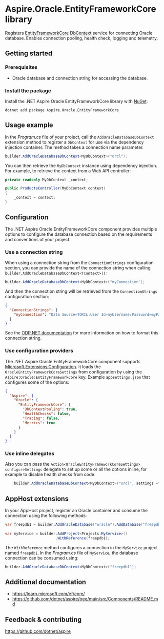 # Aspire.Oracle.EntityFrameworkCore library

Registers [EntityFrameworkCore](https://learn.microsoft.com/ef/core/) [DbContext](https://learn.microsoft.com/dotnet/api/microsoft.entityframeworkcore.dbcontext) service for connecting Oracle database. Enables connection pooling, health check, logging and telemetry.

## Getting started

### Prerequisites

- Oracle database and connection string for accessing the database.

### Install the package

Install the .NET Aspire Oracle EntityFrameworkCore library with [NuGet](https://www.nuget.org):

```dotnetcli
dotnet add package Aspire.Oracle.EntityFrameworkCore
```

## Usage example

In the _Program.cs_ file of your project, call the `AddOracleDatabaseDbContext` extension method to register a `DbContext` for use via the dependency injection container. The method takes a connection name parameter.

```csharp
builder.AddOracleDatabaseDbContext<MyDbContext>("orcl");
```

You can then retrieve the `MyDbContext` instance using dependency injection. For example, to retrieve the context from a Web API controller:

```csharp
private readonly MyDbContext _context;

public ProductsController(MyDbContext context)
{
    _context = context;
}
```

## Configuration

The .NET Aspire Oracle EntityFrameworkCore component provides multiple options to configure the database connection based on the requirements and conventions of your project.

### Use a connection string

When using a connection string from the `ConnectionStrings` configuration section, you can provide the name of the connection string when calling `builder.AddOracleDatabaseDbContext<TContext>()`:

```csharp
builder.AddOracleDatabaseDbContext<MyDbContext>("myConnection");
```

And then the connection string will be retrieved from the `ConnectionStrings` configuration section:

```json
{
  "ConnectionStrings": {
    "myConnection": "Data Source=TORCL;User Id=myUsername;Password=myPassword;"
  }
}
```

See the [ODP.NET documentation](https://www.oracle.com/database/technologies/appdev/dotnet/odp.html) for more information on how to format this connection string.

### Use configuration providers

The .NET Aspire Oracle EntityFrameworkCore component supports [Microsoft.Extensions.Configuration](https://learn.microsoft.com/dotnet/api/microsoft.extensions.configuration). It loads the `OracleEntityFrameworkCoreSettings` from configuration by using the `Aspire:Oracle:EntityFrameworkCore` key. Example `appsettings.json` that configures some of the options:

```json
{
  "Aspire": {
    "Oracle": {
      "EntityFrameworkCore": {
        "DbContextPooling": true,
        "HealthChecks": false,
        "Tracing": false,
        "Metrics": true
      }
    }
  }
}
```

### Use inline delegates

Also you can pass the `Action<OracleEntityFrameworkCoreSettings> configureSettings` delegate to set up some or all the options inline, for example to disable health checks from code:

```csharp
    builder.AddOracleDatabaseDbContext<MyDbContext>("orcl", settings => settings.HealthChecks = false);
```

## AppHost extensions 
  
 In your AppHost project, register an Oracle container and consume the connection using the following methods: 
  
 ```csharp 
 var freepdb1 = builder.AddOracleDatabase("oracle").AddDatabase("freepdb1");
  
 var myService = builder.AddProject<Projects.MyService>() 
                        .WithReference(freepdb1); 
 ``` 

The `WithReference` method configures a connection in the `MyService` project named `freepdb1`. In the _Program.cs_ file of `MyService`, the database connection can be consumed using:

```csharp
builder.AddOracleDatabaseDbContext<MyDbContext>("freepdb1");
```

## Additional documentation

* https://learn.microsoft.com/ef/core/
* https://github.com/dotnet/aspire/tree/main/src/Components/README.md

## Feedback & contributing

https://github.com/dotnet/aspire
